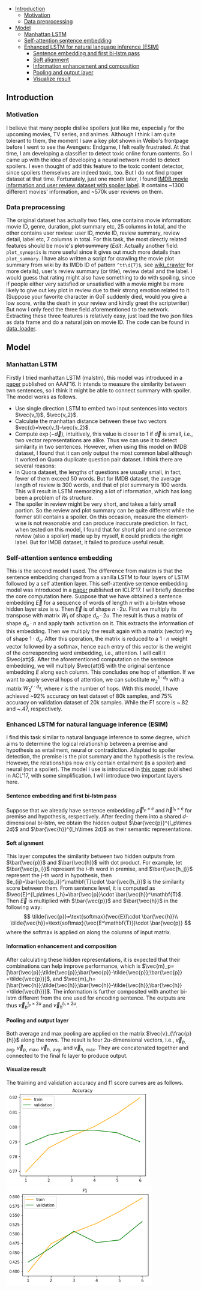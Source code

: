 <!-- TOC -->

- [Introduction](#introduction)
  - [Motivation](#motivation)
  - [Data preprocessing](#data-preprocessing)
- [Model](#model)
  - [Manhattan LSTM](#manhattan-lstm)
  - [Self-attention sentence embedding](#self-attention-sentence-embedding)
  - [Enhanced LSTM for natural language inference (ESIM)](#enhanced-lstm-for-natural-language-inference-esim)
    - [Sentence embedding and first bi-lstm pass](#sentence-embedding-and-first-bi-lstm-pass)
    - [Soft alignment](#soft-alignment)
    - [Information enhancement and composition](#information-enhancement-and-composition)
    - [Pooling and output layer](#pooling-and-output-layer)
    - [Visualize result](#visualize-result)

<!-- /TOC -->
## Introduction
### Motivation
I believe that many people dislike spoilers just like me, especially for the upcoming movies, TV series, and animes. Although
I think I am quite tolerant to them, the moment I saw a key plot shown in Weibo's frontpage before I went to see the Avengers: Endgame,
I felt really frustrated. At that time, I am developing a classifier to detect toxic online forum contents. So I came up with the idea of developing a neural network model to detect spoilers. I even thought of add this feature to the toxic content detector, since spoilers themselves are indeed toxic, too. But I do not find proper dataset at that time. Fortunately, just one month later, I found [IMDB movie information and user review dataset with spoiler label](https://www.kaggle.com/rmisra/imdb-spoiler-dataset). It contains ~1300 different movies' information, and ~570k user reviews on them.
### Data preprocessing
The original dataset has actually two files, one contains movie information: movie ID, genre, duration, plot summary etc, 25 columns in total, and the other contains user review: user ID, movie ID, review summary, review detail, label etc, 7 columns in total. For this task, the most directly related features should be movie's ~~plot summary~~ (*Edit*: Actually another field: `plot_synopsis` is more useful since it gives out much more details than `plot_summary`. I have also written a script for crawling the movie plot summary from wiki by its IMDb ID of pattern `^tt\d{7}$`, see [wiki_crawler](./src/wiki_crawler.py) for more details), user's review summary (or title), review detail and the label. I would guess that rating might also have something to do with spoiling, since if people either very satisfied or unsatisfied with a movie might be more likely to give out key plot in review due to their strong emotion related to it. (Suppose your favorite character in GoT suddenly died, would you give a low score, write the death in your review and kindly greet the scriptwriter) But now I only feed the three field aforementioned to the network. Extracting these three features is relatively easy, just load the two json files as data frame and do a natural join on movie ID. The code can be found in [data_loader](./data_loader.ipynb).
## Model
### Manhattan LSTM
Firstly I tried manhattan LSTM (malstm), this model was introduced in a [paper](https://www.aaai.org/ocs/index.php/AAAI/AAAI16/paper/download/12195/12023) published on AAAI'16. It intends to measure the similarity between twn sentences, so I think it might be able to connect summary with spoiler. The model works as follows.
- Use single direction LSTM to embed two input sentences into vectors $\vec{v_1}$, $\vec{v_2}$. 
- Calculate the manhattan distance between these two vectors $vec{d}=\vec{v_1}-\vec{v_2}$.
- Compute $\exp(-\vec{d})$, intuitively, this value is closer to 1 if $\vec{d}$ is small, i.e., two vector representations are alike. Thus we can use it to detect similarity in two sentences. However, when using this model on IMDB dataset, I found that it can only output the most common label although it worked on Quora duplicate question pair dataset. I think there are several reasons:
- In Quora dataset, the lengths of questions are usually small, in fact, fewer of them exceed 50 words. But for IMDB dataset, the average length of review is 300 words, and that of plot summary is 100 words. This will result in LSTM memorizing a lot of information, which has long been a problem of its structure.
- The spoiler in review might be very short, and takes a fairly small portion. So the review and plot summary can be quite different while the former still contains a spoiler. On this occasion, measure the element-wise is not reasonable and can produce inaccurate prediction.
In fact, when tested on this model, I found that for short plot and one sentence review (also a spoiler) made up by myself, it could predicts the right label. But for IMDB dataset, it failed to produce useful result.
### Self-attention sentence embedding
This is the second model I used. The difference from malstm is that the sentence embedding changed from a vanilla LSTM to four layers of LSTM followed by a self attention layer. This self-attentive sentence embedding model was introduced in a [paper](https://arxiv.org/pdf/1703.03130.pdf) published on ICLR'17. I will briefly describe the core computation here.
Suppose that we have obtained a sentence embedding $\vec{E}$ for a sequence of words of length $n$ with a bi-lstm whose hidden layer size is u. Then $\vec{E}$ is of shape $n\cdot 2u$. First we multiply its transpose with matrix $W_1$ of shape $d_a\cdot 2u$. The result is thus a matrix of shape $d_a\cdot n$ and apply $\tanh$ activation on it. This extracts the information of this embedding. Then we multiply the result again with a matrix (vector) $w_2$ of shape $1\cdot d_a$. After this operation, the matrix is reduced to a $1\cdot n$ weight vector followed by a softmax, hence each entry of this vector is the weight of the corresponding word embedding, i.e., attention. I will call it $\vec{att}$.
After the aforementioned computation on the sentence embedding, we will multiply $\vec{att}$ with the original sentence embedding $E$ along each column. This concludes one hop of attention. If we want to apply several hops of attention, we can substitute $w_2^{1\cdot d_a}$ with a matrix $W_2^{r\cdot d_a}$, where $r$ is the number of hops. With this model, I have achieved ~92% accuracy on test dataset of 80k samples, and 75% accuracy on validation dataset of 20k samples. While the F1 score is ~.82 and ~.47, respectively.
### Enhanced LSTM for natural language inference (ESIM)
I find this task similar to natural language inference to some degree, which aims to determine the logical relationship between a premise and hypothesis as entailment, neural or contradiction. Adapted to spoiler detection, the premise is the plot summary and the hypothesis is the review. However, the relationships now only contain entailment (is a spoiler) and neural (not a spoiler). The model I use is introduced in [this paper](https://arxiv.org/abs/1609.06038) published in ACL'17, with some simplification. I will introduce two important layers here. 
#### Sentence embedding and first bi-lstm pass
Suppose that we already have sentence embedding $\vec{p}^{l_p\times e}$ and $\vec{h}^{l_h\times e}$ for premise and hypothesis, respectively. After feeding them into a shared $d$-dimensional bi-lstm, we obtain the hidden output $\bar{\vec{p}}^{l_p\times 2d}$ and $\bar{\vec{h}}^{l_h\times 2d}$ as their semantic representations.
#### Soft alignment
This layer computes the similarity between two hidden outputs from $\bar{\vec{p}}$ and $\bar{\vec{h}}$ with dot product. For example, let $\bar{\vec{p_i}}$ represent the $i$-th word in premise, and $\bar{\vec{h_j}}$ represent the $j$-th word in hypothesis, then $e_{ij}=\bar{\vec{p_i}}^\mathbf{T}\cdot \bar{\vec{h_i}}$ is the similarity score between them. From sentence level, it is computed as $\vec{E}^{l_p\times l_h}=\bar{\vec{p}}\cdot \bar{\vec{h}}^\mathbf{T}$. Then $\vec{E}$ is multiplied with $\bar{\vec{p}}$ and $\bar{\vec{h}}$ in the following way:
$$
\tilde{\vec{p}}=\text{softmax}(\vec{E})\cdot \bar{\vec{h}}\\
\tilde{\vec{h}}=\text{softmax}(\vec{E^\mathbf{T}})\cdot \bar{\vec{p}}
$$
where the softmax is applied on along the columns of input matrix.
#### Information enhancement and composition
After calculating these hidden representations, it is expected that their combinations can help improve performance, which is $\vec{m}_p=[\bar{\vec{p}};\tilde{\vec{p}};\bar{\vec{p}}-\tilde{\vec{p}};\bar{\vec{p}}∘\tilde{\vec{p}}]$, and $\vec{m}_h=[\bar{\vec{h}};\tilde{\vec{h}};\bar{\vec{h}}-\tilde{\vec{h}};\bar{\vec{h}}∘\tilde{\vec{h}}]$. The information is further composited with another bi-lstm different from the one used for encoding sentence. The outputs are thus $\vec{v}_p^{l_p\times 2u}$ and $\vec{v}_h^{l_h\times 2u}$.
#### Pooling and output layer
Both average and max pooling are applied on the matrix $\vec{v}_{\frac{p}{h}}$ along the rows. The result is four $2u$-dimensional vectors, i.e., $\vec{v}_{p,\text{ avg}}$, $\vec{v}_{p,\text{ max}}$, $\vec{v}_{h,\text{ avg}}$, and $\vec{v}_{h,\text{ max}}$. They are concatenated together and connected to the final fc layer to produce output.
#### Visualize result
The training and validation accuracy and f1 score curves are as follows.
![acc](images/acc-esim-1.png)
![f1](images/f1-esim-1.png)

